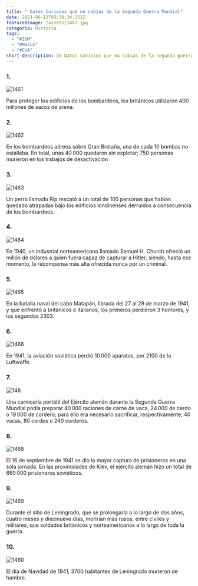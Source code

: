```yaml
---
title: " Datos Curiosos que no sabías de la Segunda Guerra Mundial"
date: 2021-06-13T03:38:34.351Z
featuredimage: /assets/1467.jpg
categoria: Historia
tags:
  - "#2GM"
  - "#Nazus"
  - "#EUA"
short-description: 10 Datos Curiosos que no sabias de la segunda guerra mundial
---
```

### 1.

![1461](/assets/1461.jpg "1461")

Para proteger los edificios de los bombardeos, los británicos utilizaron 400 millones de sacos de arena.

### 2.

![1462](/assets/1462.jpg "1462")

En los bombardeos aéreos sobre Gran Bretaña, una de cada 10 bombas no estallaba. En total, unas 40 000 quedaron sin explotar; 750 personas murieron en los trabajos de desactivación

### 3.

![1463](/assets/1463.jpg "1463")

Un perro llamado Rip rescató a un total de 100 personas que habían quedado atrapadas bajo los edificios londinenses derruidos a consecuencia de los bombardeos.

### 4.

![1464](/assets/1464.jpg "1464")

En 1940, un industrial norteamericano llamado Samuel H. Church ofreció un millón de dólares a quien fuera capaz de capturar a Hitler, siendo, hasta ese momento, la recompensa más alta ofrecida nunca por un criminal.

### 5.

![1465](/assets/1465.jpg "1465")

En la batalla naval del cabo Matapán, librada del 27 al 29 de marzo de 1941, y que enfrentó a británicos e italianos, los primeros perdieron 3 hombres, y los segundos 2303.

### 6.

![1466](/assets/1466.jpg "1466")

En 1941, la aviación soviética perdió 10 000 aparatos, por 2100 de la Luftwaffe.

### 7.

![146](/assets/1467.jpg "1467")

Una carnicería portátil del Ejército alemán durante la Segunda Guerra Mundial podía preparar 40 000 raciones de carne de vaca, 24 000 de cerdo o 19 000 de cordero; para ello era necesario sacrificar, respectivamente, 40 vacas, 80 cerdos o 240 corderos.

### 8.

![1468](/assets/1468.jpg "1468")

El 16 de septiembre de 1941 se dio la mayor captura de prisioneros en una sola jornada. En las proximidades de Kiev, el ejército alemán hizo un total de 660 000 prisioneros soviéticos.

### 9.

![1469](/assets/1469.jpg "1469")

Durante el sitio de Leningrado, que se prolongaría a lo largo de dos años, cuatro meses y diecinueve días, morirían más rusos, entre civiles y militares, que soldados británicos y norteamericanos a lo largo de toda la guerra.

### 10.

![1460](/assets/1460.jpg "1460")

El día de Navidad de 1941, 3700 habitantes de Leningrado murieron de hambre.